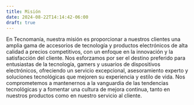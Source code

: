 ```yaml
---
title: Misión
date: 2024-08-22T14:14:42-06:00
draft: true
---
```


En Tecnomanía, nuestra misión es proporcionar a nuestros clientes una amplia gama de accesorios de tecnología y productos electrónicos de alta calidad a precios competitivos, con un enfoque en la innovación y la satisfacción del cliente. Nos esforzamos por ser el destino preferido para entusiastas de la tecnología, gamers y usuarios de dispositivos electrónicos, ofreciendo un servicio excepcional, asesoramiento experto y soluciones tecnológicas que mejoren su experiencia y estilo de vida. Nos comprometemos a mantenernos a la vanguardia de las tendencias tecnológicas y a fomentar una cultura de mejora continua, tanto en nuestros productos como en nuestro servicio al cliente.
